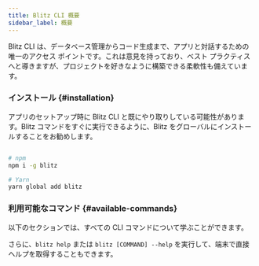 ```yaml
---
title: Blitz CLI 概要
sidebar_label: 概要
---
```


Blitz CLI は、データベース管理からコード生成まで、アプリと対話するための唯一のアクセス ポイントです。これは意見を持っており、ベスト プラクティスへと導きますが、プロジェクトを好きなように構築できる柔軟性も備えています。

### インストール {#installation}

アプリのセットアップ時に Blitz CLI と既にやり取りしている可能性があります。Blitz コマンドをすぐに実行できるように、Blitz をグローバルにインストールすることをお勧めします。

```bash

# npm
npm i -g blitz

# Yarn
yarn global add blitz
```

### 利用可能なコマンド {#available-commands}

以下のセクションでは、すべての CLI コマンドについて学ぶことができます。

さらに、`blitz help` または `blitz [COMMAND] --help` を実行して、端末で直接ヘルプを取得することもできます。
